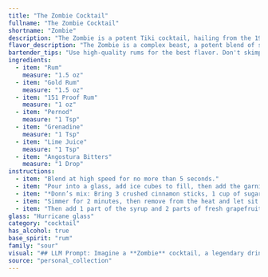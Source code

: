 ```yaml
---
title: "The Zombie Cocktail"
fullname: "The Zombie Cocktail"
shortname: "Zombie"
description: "The Zombie is a potent Tiki cocktail, hailing from the 1930s.  Born in the rum-soaked atmosphere of the Don the Beachcomber bar in Hollywood, its complex blend of rums, Pernod, and fruit juices was designed to knock you off your feet (and maybe your chair). "
flavor_description: "The Zombie is a complex beast, a potent blend of sweet and bitter. The rums provide a robust, boozy base, while the Pernod adds an anise-like licorice note. Grenadine sweetens things up, but the lime juice and bitters keep it balanced, adding a touch of tartness and spice. Expect a powerful, fruity punch, with a lingering warmth and a hint of mystery. "
bartender_tips: "Use high-quality rums for the best flavor. Don't skimp on the 151 proof - it's crucial for the kick!  Measure the Pernod carefully, as it can easily overpower the other flavors. Shake vigorously with ice to chill and meld the ingredients. Garnish with a lime wedge and a cherry for a classic touch.  This drink packs a punch, so warn your guests! "
ingredients:
  - item: "Rum"
    measure: "1.5 oz"
  - item: "Gold Rum"
    measure: "1.5 oz"
  - item: "151 Proof Rum"
    measure: "1 oz"
  - item: "Pernod"
    measure: "1 Tsp"
  - item: "Grenadine"
    measure: "1 Tsp"
  - item: "Lime Juice"
    measure: "1 Tsp"
  - item: "Angostura Bitters"
    measure: "1 Drop"
instructions:
  - item: "Blend at high speed for no more than 5 seconds."
  - item: "Pour into a glass, add ice cubes to fill, then add the garnish."
  - item: "*Donn’s mix: Bring 3 crushed cinnamon sticks, 1 cup of sugar and 1 cup of water to a boil, stirring until the sugar is dissolved."
  - item: "Simmer for 2 minutes, then remove from the heat and let sit for at least 2 hours before straining into a clean glass bottle."
  - item: "Then add 1 part of the syrup and 2 parts of fresh grapefruit juice together."
glass: "Hurricane glass"
category: "cocktail"
has_alcohol: true
base_spirit: "rum"
family: "sour"
visual: "## LLM Prompt: Imagine a **Zombie** cocktail, a legendary drink with a potent punch. Describe its appearance, focusing on the following details:**Color:**  What is the overall color of the drink? Is it a vibrant hue or a more subdued shade? How does the color change as you look through the drink? **Texture:** Is the drink clear, cloudy, or layered? Are there any visible elements like fruit or ice? **Glassware:**  What kind of glass is the Zombie typically served in? Does the shape of the glass enhance its visual appeal? **Garnish:** How is the drink garnished? Are there any specific fruits, herbs, or other decorations that contribute to the visual impact? **Overall Impression:** How would you describe the visual appeal of a Zombie cocktail? Does it appear inviting, dangerous, or both? **Remember:**  The Zombie is known for its potent combination of rums, liqueurs, and juices. Your description should capture the essence of this iconic cocktail, highlighting both its beauty and its power. "
source: "personal_collection"
---
```


